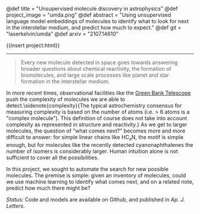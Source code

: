 @def title = "Unsupervised molecule discovery in astrophysics"
@def project_image = "umda.png"
@def abstract = "Using unsupervised language model embeddings of molecules to identify what to look for next in the interstellar medium, and predict how much to expect."
@def git = "laserkelvin/umda"
@def arxiv = "2107.14610"

{{insert project.html}}

---

> Every new molecule detected in space goes towards answering broader questions about chemical reactivity, the formation of biomolecules, and large scale processes like planet and star formation in the interstellar medium.

In more recent times, observational facilities like the [Green Bank Telescope](https://greenbankobservatory.org) push the complexity of molecules we are able to detect.\sidenote{complexity}{The typical astrochemistry consensus for measuring complexity is based on the number of atoms (i.e. > 6 atoms is a "complex molecule"). This definition of course does not take into account complexity as represented in structure and reactivity.} As we get to larger molecules, the question of "what comes next?" becomes more and more difficult to answer: for simple linear chains like HC$_x$N, the motif is simple enough, but for molecules like the recently detected cyanonaphthalenes the number of isomers is considerably larger. Human intuition alone is not sufficient to cover all the possibilities.

In this project, we sought to automate the search for new possible molecules. The premise is simple: given an inventory of molecules, could we use machine learning to identify what comes next, and on a related note, predict how much there might be?

*Status:* Code and models are available on Github, and published in *Ap. J. Letters*.

[naph]: https://www.science.org/lookup/doi/10.1126/science.abb7535